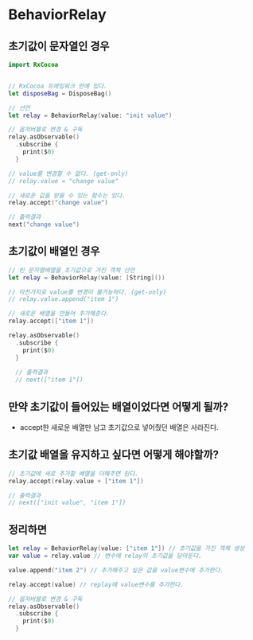 # BehaviorRelay

## 초기값이 문자열인 경우
```swift
import RxCocoa


// RxCocoa 프레임워크 안에 있다.
let disposeBag = DisposeBag()

// 선언
let relay = BehaviorRelay(value: "init value")

// 옵저버블로 변경 & 구독
relay.asObservable()
  .subscribe {
    print($0)
  }

// value를 변경할 수 없다. (get-only)
// relay.value = "change value"

// 새로운 값을 받을 수 있는 함수는 있다.
relay.accept("change value")

// 출력결과
next("change value")

```

## 초기값이 배열인 경우
```swift
// 빈 문자열배열을 초기값으로 가진 객체 선언
let relay = BehaviorRelay(value: [String]())

// 마찬가지로 value를 변경이 불가능하다. (get-only)
// relay.value.append("item 1")

// 새로운 배열을 만들어 추가해준다.
relay.accept(["item 1"])

relay.asObservable()
  .subscribe {
    print($0)
  }
  
  // 출력결과
  // next(["item 1"])
```

## 만약 초기값이 들어있는 배열이었다면 어떻게 될까?
- accept한 새로운 배열만 남고 초기값으로 넣어줬던 배열은 사라진다.


## 초기값 배열을 유지하고 싶다면 어떻게 해야할까?
```swift
// 초기값에 새로 추가할 배열을 더해주면 된다.
relay.accept(relay.value + ["item 1"])

// 출력결과
// next(["init value", "item 1"])
```



## 정리하면
```swift
let relay = BehaviorRelay(value: ["item 1"]) // 초기값을 가진 객체 생성
var value = relay.value // 변수에 relay의 초기값을 담아둔다.

value.append("item 2") // 추가해주고 싶은 값을 value변수에 추가한다.

relay.accept(value) // replay에 value변수를 추가한다.

// 옵저버블로 변경 & 구독
relay.asObservable()
  .subscribe {
    print($0)
  }

```

